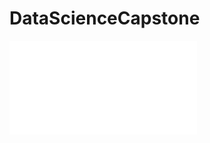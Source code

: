 # DataScienceCapstone

![markdown-pdf]([https://raw.githubusercontent.com/travs/markdown-pdf/master/assets/testpdf.png](https://github.com/Lawrence-Mak/DataScienceCapstone/blob/main/Data%20Science%20Capstone.pdf)https://github.com/Lawrence-Mak/DataScienceCapstone/blob/main/Data%20Science%20Capstone.pdf)
